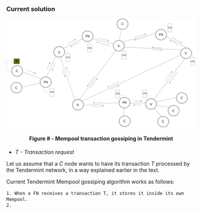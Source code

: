 ### Current solution

![](https://github.com/lukamiletic95/papers/blob/master/images/fig3.png)
<div align='center'> 
	<h4>Figure # - Mempool transaction gossiping in Tendermint</h4>
</div>

* *T - Transaction request*

Let us assume that a *C* node wants to have its transaction *T* processed by the Tendermint network, in a way explained earlier in the text.

Current Tendermint Mempool gossiping algorithm works as follows:

	1. When a FN receives a transaction T, it stores it inside its own Mempool.
	2. 
	


<!--stackedit_data:
eyJoaXN0b3J5IjpbMTg5MDYyMDIxNCwxODk2NDI0MzY4LC0xMT
YyNzMwMDY2LC0zOTMxMjUzMzIsMzEzNDcxMjc0XX0=
-->
